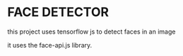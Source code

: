 # FACE DETECTOR

this project uses tensorflow js to detect faces in an image

it uses the face-api.js library.
